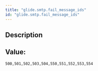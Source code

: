 ```yaml
---
title: "glide.smtp.fail_message_ids"
id: "glide.smtp.fail_message_ids"
---
```

## Description



## Value: 
```
500,501,502,503,504,550,551,552,553,554
```